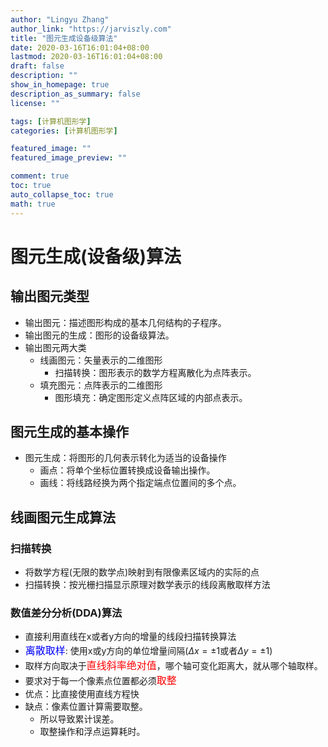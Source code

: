 ```yaml
---
author: "Lingyu Zhang"
author_link: "https://jarviszly.com"
title: "图元生成设备级算法"
date: 2020-03-16T16:01:04+08:00
lastmod: 2020-03-16T16:01:04+08:00
draft: false
description: ""
show_in_homepage: true
description_as_summary: false
license: ""

tags: [计算机图形学]
categories: [计算机图形学]

featured_image: ""
featured_image_preview: ""

comment: true
toc: true
auto_collapse_toc: true
math: true
---
```

# 图元生成(设备级)算法

## 输出图元类型
- 输出图元：描述图形构成的基本几何结构的子程序。
- 输出图元的生成：图形的设备级算法。
- 输出图元两大类
  - 线画图元：矢量表示的二维图形
    - 扫描转换：图形表示的数学方程离散化为点阵表示。
  - 填充图元：点阵表示的二维图形
    - 图形填充：确定图形定义点阵区域的内部点表示。

## 图元生成的基本操作
- 图元生成：将图形的几何表示转化为适当的设备操作
  - 画点：将单个坐标位置转换成设备输出操作。
  - 画线：将线路经换为两个指定端点位置间的多个点。

## 线画图元生成算法

### 扫描转换
- 将数学方程(无限的数学点)映射到有限像素区域内的实际的点
- 扫描转换：按光栅扫描显示原理对数学表示的线段离散取样方法

### 数值差分分析(DDA)算法
- 直接利用直线在x或者y方向的增量的线段扫描转换算法
- <font color=blue size=3>离散取样</font>: 使用x或y方向的单位增量间隔($\Delta x = \pm 1$或者$\Delta y = \pm 1$)
- 取样方向取决于<font color=red size=3>直线斜率绝对值</font>，哪个轴可变化距离大，就从哪个轴取样。
- 要求对于每一个像素点位置都必须<font color=red size=3>取整</font>
- 优点：比直接使用直线方程快
- 缺点：像素位置计算需要取整。
  - 所以导致累计误差。
  - 取整操作和浮点运算耗时。